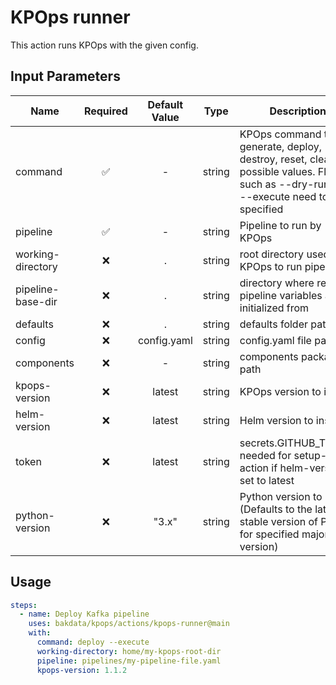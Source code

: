 # KPOps runner

This action runs KPOps with the given config.

## Input Parameters

| Name              | Required | Default Value |  Type  | Description                                                                                                                                   |
| ----------------- | :------: | :-----------: | :----: | --------------------------------------------------------------------------------------------------------------------------------------------- |
| command           |    ✅    |       -       | string | KPOps command to run. generate, deploy, destroy, reset, clean are possible values. Flags such as --dry-run and --execute need to be specified |
| pipeline          |    ✅    |       -       | string | Pipeline to run by KPOps                                                                                                                      |
| working-directory |    ❌    |       .       | string | root directory used by KPOps to run pipelines                                                                                                 |
| pipeline-base-dir |    ❌    |       .       | string | directory where relative pipeline variables are initialized from                                                                              |
| defaults          |    ❌    |       .       | string | defaults folder path                                                                                                                          |
| config            |    ❌    |  config.yaml  | string | config.yaml file path                                                                                                                         |
| components        |    ❌    |       -       | string | components package path                                                                                                                       |
| kpops-version     |    ❌    |    latest     | string | KPOps version to install                                                                                                                      |
| helm-version      |    ❌    |    latest     | string | Helm version to install                                                                                                                       |
| token             |    ❌    |    latest     | string | secrets.GITHUB_TOKEN, needed for setup-helm action if helm-version is set to latest                                                           |
| python-version             |    ❌    |    "3.x"     | string | Python version to install (Defaults to the latest stable version of Python for specified major version)

## Usage

```yaml
steps:
  - name: Deploy Kafka pipeline
    uses: bakdata/kpops/actions/kpops-runner@main
    with:
      command: deploy --execute
      working-directory: home/my-kpops-root-dir
      pipeline: pipelines/my-pipeline-file.yaml
      kpops-version: 1.1.2
```
